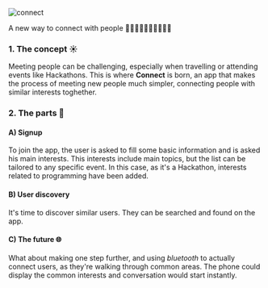 
![connect](https://github.com/user-attachments/assets/fce8ff45-3493-4830-b73f-f325f659b960)

A new way to connect with people 🧑‍🦱👩‍🦰👨👩🏾‍🦱🧑‍🦰

### 1. The concept ☀️
Meeting people can be challenging, especially when travelling or attending events like Hackathons. 
This is where **Connect** is born, an app that makes the process of meeting new people much simpler, connecting people with similar interests toghether. 

### 2. The parts 📱

#### A) Signup
To join the app, the user is asked to fill some basic information and is asked his main interests. 
This interests include main topics, but the list can be tailored to any specific event. 
In this case, as it's a Hackathon, interests related to programming have been added. 

#### B) User discovery
It's time to discover similar users. They can be searched and found on the app.

#### C) The future 🌐
What about making one step further, and using *bluetooth* to actually connect users, as they're walking through common areas. The phone could display the common interests and conversation would start instantly. 
